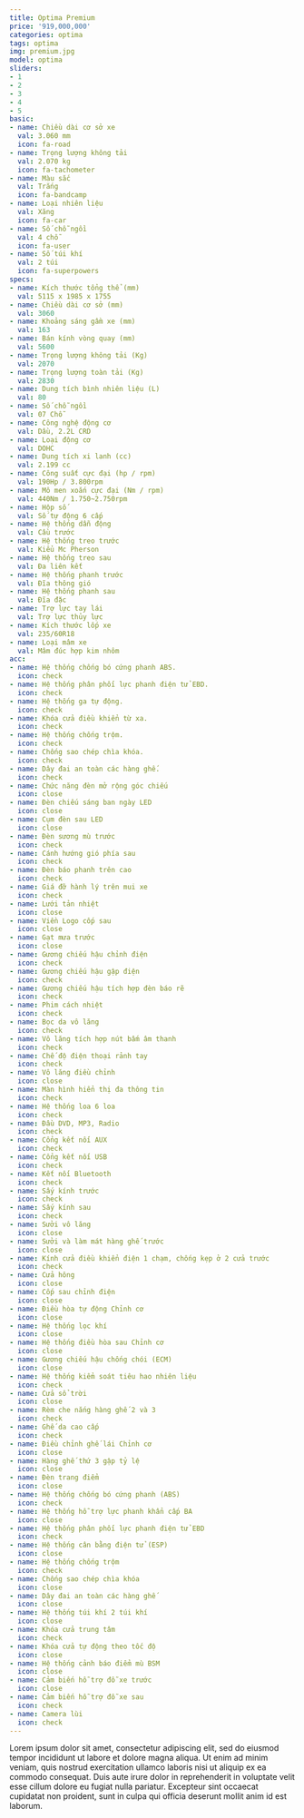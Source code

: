 ```yaml
---
title: Optima Premium
price: '919,000,000'
categories: optima
tags: optima
img: premium.jpg
model: optima
sliders:
- 1
- 2
- 3
- 4
- 5
basic:
- name: Chiều dài cơ sở xe
  val: 3.060 mm
  icon: fa-road
- name: Trọng lượng không tải
  val: 2.070 kg
  icon: fa-tachometer
- name: Màu sắc
  val: Trắng
  icon: fa-bandcamp
- name: Loại nhiên liệu
  val: Xăng
  icon: fa-car
- name: Số chỗ ngồi
  val: 4 chỗ
  icon: fa-user
- name: Số túi khí
  val: 2 túi
  icon: fa-superpowers
specs:
- name: Kích thước tổng thể (mm)
  val: 5115 x 1985 x 1755
- name: Chiều dài cơ sở (mm)
  val: 3060
- name: Khoảng sáng gầm xe (mm)
  val: 163
- name: Bán kính vòng quay (mm)
  val: 5600
- name: Trọng lượng không tải (Kg)
  val: 2070
- name: Trọng lượng toàn tải (Kg)
  val: 2830
- name: Dung tích bình nhiên liệu (L)
  val: 80
- name: Số chỗ ngồi
  val: 07 Chỗ
- name: Công nghệ động cơ
  val: Dầu, 2.2L CRD
- name: Loại động cơ
  val: DOHC
- name: Dung tích xi lanh (cc)
  val: 2.199 cc
- name: Công suất cực đại (hp / rpm)
  val: 190Hp / 3.800rpm
- name: Mô men xoắn cực đại (Nm / rpm)
  val: 440Nm / 1.750~2.750rpm
- name: Hộp số
  val: Số tự động 6 cấp
- name: Hệ thống dẫn động
  val: Cầu trước
- name: Hệ thống treo trước
  val: Kiểu Mc Pherson
- name: Hệ thống treo sau
  val: Đa liên kết
- name: Hệ thống phanh trước
  val: Đĩa thông gió
- name: Hệ thống phanh sau
  val: Đĩa đặc
- name: Trợ lực tay lái
  val: Trợ lực thủy lực
- name: Kích thước lốp xe
  val: 235/60R18
- name: Loại mâm xe
  val: Mâm đúc hợp kim nhôm
acc:
- name: Hệ thống chống bó cứng phanh ABS.
  icon: check
- name: Hệ thống phân phối lực phanh điện tử EBD.
  icon: check
- name: Hệ thống ga tự động.
  icon: check
- name: Khóa cửa điều khiển từ xa.
  icon: check
- name: Hệ thống chống trộm.
  icon: check
- name: Chống sao chép chìa khóa.
  icon: check
- name: Dây đai an toàn các hàng ghế.
  icon: check
- name: Chức năng đèn mở rộng góc chiếu
  icon: close
- name: Đèn chiếu sáng ban ngày LED
  icon: close
- name: Cụm đèn sau LED
  icon: close
- name: Đèn sương mù trước
  icon: check
- name: Cánh hướng gió phía sau
  icon: check
- name: Đèn báo phanh trên cao
  icon: check
- name: Giá đỡ hành lý trên mui xe
  icon: check
- name: Lưới tản nhiệt
  icon: close
- name: Viền Logo cốp sau
  icon: close
- name: Gạt mưa trước
  icon: close
- name: Gương chiếu hậu chỉnh điện
  icon: check
- name: Gương chiếu hậu gập điện
  icon: check
- name: Gương chiếu hậu tích hợp đèn báo rẽ
  icon: check
- name: Phim cách nhiệt
  icon: check
- name: Bọc da vô lăng
  icon: check
- name: Vô lăng tích hợp nút bấm âm thanh
  icon: check
- name: Chế độ điện thoại rảnh tay
  icon: check
- name: Vô lăng điều chỉnh
  icon: close
- name: Màn hình hiển thị đa thông tin
  icon: check
- name: Hệ thống loa 6 loa
  icon: check
- name: Đầu DVD, MP3, Radio
  icon: check
- name: Cổng kết nối AUX
  icon: check
- name: Cổng kết nối USB
  icon: check
- name: Kết nối Bluetooth
  icon: check
- name: Sấy kính trước
  icon: check
- name: Sấy kính sau
  icon: check
- name: Sưởi vô lăng
  icon: close
- name: Sưởi và làm mát hàng ghế trước
  icon: close
- name: Kính cửa điều khiển điện 1 chạm, chống kẹp ở 2 cửa trước
  icon: check
- name: Cửa hông
  icon: close
- name: Cốp sau chỉnh điện
  icon: close
- name: Điều hòa tự động Chỉnh cơ
  icon: close
- name: Hệ thống lọc khí
  icon: close
- name: Hệ thống điều hòa sau Chỉnh cơ
  icon: close
- name: Gương chiếu hậu chống chói (ECM)
  icon: close
- name: Hệ thống kiểm soát tiêu hao nhiên liệu
  icon: check
- name: Cửa sổ trời
  icon: close
- name: Rèm che nắng hàng ghế 2 và 3
  icon: check
- name: Ghế da cao cấp
  icon: check
- name: Điều chỉnh ghế lái Chỉnh cơ
  icon: close
- name: Hàng ghế thứ 3 gập tỷ lệ
  icon: close
- name: Đèn trang điểm
  icon: close
- name: Hệ thống chống bó cứng phanh (ABS)
  icon: check
- name: Hệ thống hỗ trợ lực phanh khẩn cấp BA
  icon: close
- name: Hệ thống phân phối lực phanh điện tử EBD
  icon: check
- name: Hệ thống cân bằng điện tử (ESP)
  icon: close
- name: Hệ thống chống trộm
  icon: check
- name: Chống sao chép chìa khóa
  icon: close
- name: Dây đai an toàn các hàng ghế
  icon: close
- name: Hệ thống túi khí 2 túi khí
  icon: close
- name: Khóa cửa trung tâm
  icon: check
- name: Khóa cửa tự động theo tốc độ
  icon: close
- name: Hệ thống cảnh báo điểm mù BSM
  icon: close
- name: Cảm biến hỗ trợ đỗ xe trước
  icon: close
- name: Cảm biến hỗ trợ đỗ xe sau
  icon: check
- name: Camera lùi
  icon: check
---
```


Lorem ipsum dolor sit amet, consectetur adipiscing elit, sed do eiusmod tempor incididunt ut labore et dolore magna aliqua. Ut enim ad minim veniam, quis nostrud exercitation ullamco laboris nisi ut aliquip ex ea commodo consequat. Duis aute irure dolor in reprehenderit in voluptate velit esse cillum dolore eu fugiat nulla pariatur. Excepteur sint occaecat cupidatat non proident, sunt in culpa qui officia deserunt mollit anim id est laborum.
